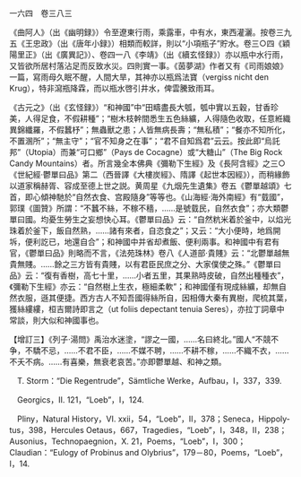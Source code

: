 一六四　卷三八三

《曲阿人》（出《幽明録》）令至遼東行雨，乘露車，中有水，東西灌灑。按卷三九五《王忠政》（出《唐年小録》）相類而較詳，則以“小項瓶子”貯水。卷三○四《穎陽里正》（出《廣異記》）、卷四一八《李靖》（出《續玄怪録》）亦以瓶中水行雨，又皆欲所居村落沾足而反致水災。四則實一事。《茵夢湖》作者又有《司雨娘娘》一篇，寫雨母久眠不醒，人間大旱，其神亦以瓶爲法寶（vergiss nicht den Krug），特非瀉瓶降霖，而以瓶水啓引井水，俾雲騰致雨耳。

《古元之》（出《玄怪録》）“和神國”中“田疇盡長大瓠，瓠中實以五穀，甘香珍美，人得足食，不假耕種”；“樹木枝幹間悉生五色絲纊，人得隨色收取，任意絍織異錦纖羅，不假蠶杼”；無蟲獸之患；人皆無病長壽；“無私積”；“餐亦不知所化，不置溷所”；“無主守”；“官不知身之在事”；“君不自知爲君”云云。按此即“烏託邦”（Utopia）而兼“可口鄉”（Pays de Cocagne）或“大糖山”（The Big Rock Candy Mountains）者。所言幾全本佛典《彌勒下生經》及《長阿含經》之三○《世紀經·鬱單曰品》第二（西晉譯《大樓炭經》、隋譯《起世本因經》），而稍緣飾以道家稱赫胥、容成至德上世之説。黄周星《九烟先生遺集》卷五《鬱單越頌》七首，即心傾神馳於“自然衣食、宫殿隨身”等等也。《山海經·海外南經》有“臷國”，郭璞《圖贊》所謂：“不蠶不絲，不稼不穡，……是號臷民，自然衣食”；亦大類鬱單曰國。均憂生勞生之妄想快心耳。《鬱單曰品》云：“自然粇米着於釜中，以焰光珠着於釜下，飯自然熟，……諸有來者，自恣食之”；又云：“大小便時，地爲開坼，便利訖已，地還自合”；和神國中并省却煮飯、便利兩事。和神國中有君有官，《鬱單曰品》則略而不言，《法苑珠林》卷八《人道部·貴賤》云：“北鬱單越無貴無賤。……餘之三方皆有貴賤，以有君臣民庶之分、大家僕使之殊。”《鬱單曰品》云：“復有香樹，高七十里，……小者五里，其果熟時皮破，自然出種種衣”，《彌勒下生經》亦云：“自然樹上生衣，極細柔軟”；和神國僅有現成絲纊，却無自然衣服，遜其便捷。西方古人不知吾國得絲所自，因相傳大秦有異樹，爬梳其葉，獲絲縷縷，桓吉爾詩即言之（ut foliis depectant tenuia Seres），亦拉丁詞章中常談，則大似和神國事也。

【增訂三】《列子·湯問》禹治水迷塗，“謬之一國，……名曰終北。”國人“不競不争，不驕不忌，……不君不臣，……不媒不聘，……不耕不稼，……不織不衣，……不夭不病。……有喜樂，無衰老哀苦。”亦即鬱單越、和神之類。











　T. Storm：“Die Regentrude”，Sämtliche Werke，Aufbau，I，337，339.

　Georgics，II. 121，“Loeb”，I，124.

　Pliny，Natural History，VI. xxii，54，“Loeb”，II，378；Seneca，Hippoly-
tus，398，Hercules Oetaus，667，Tragedies，“Loeb”，I，348，II，238；Ausonius，Technopaegnion，X. 21，Poems，“Loeb”，I，300；Claudian：“Eulogy of Probinus and Olybrius”，179－80，Poems，“Loeb”，I，14.